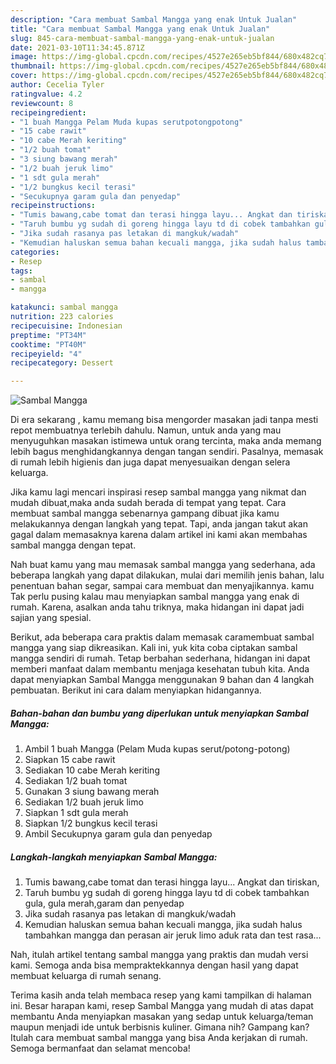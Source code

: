 ```yaml
---
description: "Cara membuat Sambal Mangga yang enak Untuk Jualan"
title: "Cara membuat Sambal Mangga yang enak Untuk Jualan"
slug: 845-cara-membuat-sambal-mangga-yang-enak-untuk-jualan
date: 2021-03-10T11:34:45.871Z
image: https://img-global.cpcdn.com/recipes/4527e265eb5bf844/680x482cq70/sambal-mangga-foto-resep-utama.jpg
thumbnail: https://img-global.cpcdn.com/recipes/4527e265eb5bf844/680x482cq70/sambal-mangga-foto-resep-utama.jpg
cover: https://img-global.cpcdn.com/recipes/4527e265eb5bf844/680x482cq70/sambal-mangga-foto-resep-utama.jpg
author: Cecelia Tyler
ratingvalue: 4.2
reviewcount: 8
recipeingredient:
- "1 buah Mangga Pelam Muda kupas serutpotongpotong"
- "15 cabe rawit"
- "10 cabe Merah keriting"
- "1/2 buah tomat"
- "3 siung bawang merah"
- "1/2 buah jeruk limo"
- "1 sdt gula merah"
- "1/2 bungkus kecil terasi"
- "Secukupnya garam gula dan penyedap"
recipeinstructions:
- "Tumis bawang,cabe tomat dan terasi hingga layu... Angkat dan tiriskan,"
- "Taruh bumbu yg sudah di goreng hingga layu td di cobek tambahkan gula, gula merah,garam dan penyedap"
- "Jika sudah rasanya pas letakan di mangkuk/wadah"
- "Kemudian haluskan semua bahan kecuali mangga, jika sudah halus tambahkan mangga dan perasan air jeruk limo aduk rata dan test rasa..."
categories:
- Resep
tags:
- sambal
- mangga

katakunci: sambal mangga 
nutrition: 223 calories
recipecuisine: Indonesian
preptime: "PT34M"
cooktime: "PT40M"
recipeyield: "4"
recipecategory: Dessert

---
```



![Sambal Mangga](https://img-global.cpcdn.com/recipes/4527e265eb5bf844/680x482cq70/sambal-mangga-foto-resep-utama.jpg)

Di era  sekarang , kamu memang bisa mengorder masakan jadi tanpa mesti repot membuatnya terlebih dahulu. Namun, untuk anda yang mau menyuguhkan masakan istimewa untuk orang tercinta, maka anda memang lebih bagus menghidangkannya dengan tangan sendiri. Pasalnya, memasak di rumah lebih higienis dan juga dapat menyesuaikan dengan selera keluarga.

Jika kamu lagi mencari inspirasi resep sambal mangga yang nikmat dan mudah dibuat,maka anda sudah berada di tempat yang tepat. Cara membuat sambal mangga  sebenarnya gampang dibuat jika kamu melakukannya dengan langkah yang tepat. Tapi, anda jangan takut akan gagal dalam memasaknya 
karena dalam artikel ini kami akan membahas sambal mangga dengan tepat.  



Nah buat kamu yang mau memasak sambal mangga yang sederhana, ada beberapa langkah yang dapat dilakukan, mulai dari memilih jenis bahan, lalu penentuan bahan segar, sampai cara membuat dan menyajikannya. kamu Tak perlu pusing kalau mau menyiapkan sambal mangga yang enak di rumah. Karena, asalkan anda  tahu triknya, maka hidangan ini dapat jadi sajian yang spesial.

Berikut, ada beberapa cara praktis  dalam memasak caramembuat sambal mangga yang siap dikreasikan. Kali ini, yuk kita coba ciptakan sambal mangga sendiri di rumah. Tetap berbahan sederhana, hidangan ini dapat memberi manfaat dalam membantu menjaga kesehatan tubuh kita. Anda dapat menyiapkan Sambal Mangga menggunakan 9 bahan dan 4 langkah pembuatan. Berikut ini cara dalam menyiapkan hidangannya.

<!--inarticleads1-->

##### Bahan-bahan dan bumbu yang diperlukan untuk menyiapkan Sambal Mangga:

1. Ambil 1 buah Mangga (Pelam Muda kupas serut/potong-potong)
1. Siapkan 15 cabe rawit
1. Sediakan 10 cabe Merah keriting
1. Sediakan 1/2 buah tomat
1. Gunakan 3 siung bawang merah
1. Sediakan 1/2 buah jeruk limo
1. Siapkan 1 sdt gula merah
1. Siapkan 1/2 bungkus kecil terasi
1. Ambil Secukupnya garam gula dan penyedap




<!--inarticleads2-->

##### Langkah-langkah menyiapkan Sambal Mangga:

1. Tumis bawang,cabe tomat dan terasi hingga layu... Angkat dan tiriskan,
1. Taruh bumbu yg sudah di goreng hingga layu td di cobek tambahkan gula, gula merah,garam dan penyedap
1. Jika sudah rasanya pas letakan di mangkuk/wadah
1. Kemudian haluskan semua bahan kecuali mangga, jika sudah halus tambahkan mangga dan perasan air jeruk limo aduk rata dan test rasa...




Nah, itulah artikel tentang  sambal mangga  yang praktis dan mudah versi kami. Semoga anda bisa mempraktekkannya dengan hasil yang dapat membuat keluarga di rumah senang. 

Terima kasih anda telah membaca resep yang kami tampilkan di halaman ini. Besar harapan kami, resep  Sambal Mangga yang mudah di atas dapat membantu Anda menyiapkan masakan yang sedap untuk keluarga/teman maupun menjadi ide untuk berbisnis kuliner. Gimana nih? Gampang kan? Itulah cara membuat sambal mangga yang bisa Anda kerjakan di rumah. Semoga bermanfaat dan selamat mencoba!

